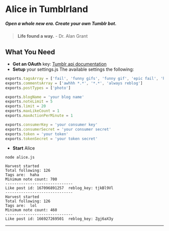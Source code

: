 # Alice in Tumblrland
##### Open a whole new era. Create your own Tumblr bot.

> **Life found a way.** - Dr. Alan Grant

## What You Need
+ **Get an OAuth** key: [Tumblr api documentation](https://www.tumblr.com/docs/en/api/v2)
+ **Setup** your settings.js
The available settings the following:
```javascript
exports.tagsArray = ['fail', 'funny gifs', 'funny gif', 'epic fail', 'haha', 'lol', 'funny']
exports.commentsArray = ['awhhh *.*', '*.*', 'always reblog']
exports.postTypes = ['photo']

exports.blogName = 'your blog name'
exports.noteLimit = 5
exports.limit = 20
exports.maxLikeCount = 1
exports.maxActionPerMinute = 1

exports.consumerKey = 'your consumer key'
exports.consumerSecret = 'your consumer secret'
exports.token = 'your token'
exports.tokenSecret = 'your token secret'
```
+ **Start** Alice
``` 
node alice.js
```
```
Harvest started
Total following: 126
Tags are:  haha
Minimum note count: 700
------------------------------
Like post id: 167096891257  reblog_key: tjkBl9Vl
------------------------------
Harvest started
Total following: 126
Tags are:  lol
Minimum note count: 460
------------------------------
Like post id: 166927269501  reblog_key: Zgj6aX3y
```


----------



